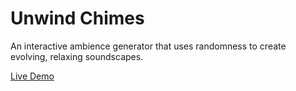 # Unwind Chimes
An interactive ambience generator that uses randomness to create evolving, relaxing soundscapes.

[Live Demo](https://sukelully.github.io/unwind-chimes/)